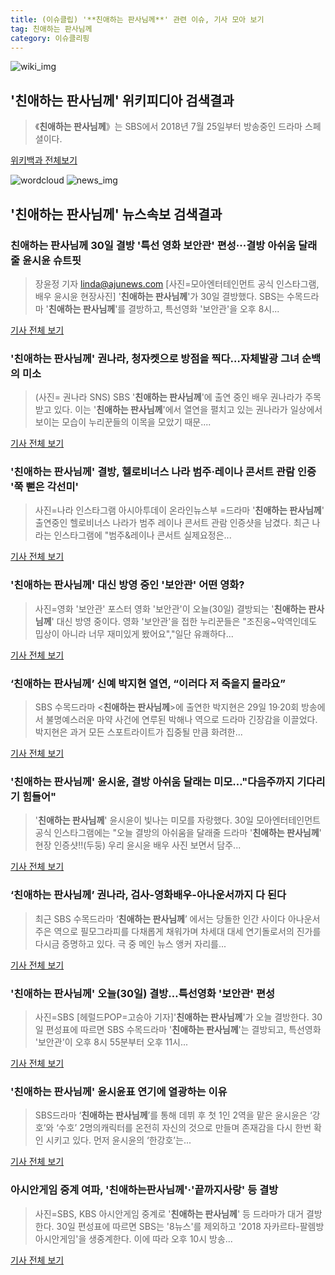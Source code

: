```yaml
---
title: (이슈클립) '**친애하는 판사님께**' 관련 이슈, 기사 모아 보기
tag: 친애하는 판사님께
category: 이슈클리핑
---
```

![wiki_img](https://user-images.githubusercontent.com/42597476/44503234-41136a80-a6d0-11e8-9071-6fc6418eafe4.png)
## **'**친애하는 판사님께**'** 위키피디아 검색결과
>《**친애하는 판사님께**》는 SBS에서 2018년 7월 25일부터 방송중인 드라마 스페셜이다.

<a href="https://ko.wikipedia.org/wiki/친애하는 판사님께" target="_blank">위키백과 전체보기</a>

![wordcloud](https://s3.ap-northeast-2.amazonaws.com/lyrics101-wordcloud/2018-08-31-1535665594.png)
![news_img](https://user-images.githubusercontent.com/42597476/44507050-1206f400-a6e4-11e8-8d98-7ffbfebb353f.png)
## **'**친애하는 판사님께**'** 뉴스속보 검색결과
### **친애하는 판사님께** 30일 결방 '특선 영화 보안관' 편성···결방 아쉬움 달래줄 윤시윤 슈트핏

>장윤정 기자 linda@ajunews.com [사진=모아엔터테인먼트 공식 인스타그램, 배우 윤시윤 현장사진] '**친애하는 판사님께**'가 30일 결방했다.   SBS는 수목드라마 '**친애하는 판사님께**'를 결방하고, 특선영화 '보안관'을 오후 8시...

<a href="http://www.ajunews.com/view/20180831062516701" target="_blank">기사 전체 보기</a>

### '**친애하는 판사님께**' 권나라, 청자켓으로 방점을 찍다…자체발광 그녀 순백의 미소

>(사진= 권나라 SNS) SBS '**친애하는 판사님께**'에 출연 중인 배우 권나라가 주목받고 있다. 이는 '**친애하는 판사님께**'에서 열연을 펼치고 있는 권나라가 일상에서 보이는 모습이 누리꾼들의 이목을 모았기 때문....

<a href="http://www.kns.tv/news/articleView.html?idxno=464794" target="_blank">기사 전체 보기</a>

### '**친애하는 판사님께**' 결방, 헬로비너스 나라 범주·레이나 콘서트 관람 인증 '쭉 뻗은 각선미'

>사진=나라 인스타그램 아시아투데이 온라인뉴스부 =드라마 '**친애하는 판사님께**' 출연중인 헬로비너스 나라가 범주 레이나 콘서트 관람 인증샷을 남겼다. 최근 나라는 인스타그램에 "범주&레이나 콘서트 실제요정은...

<a href="http://www.asiatoday.co.kr/view.php?key=20180831000634257" target="_blank">기사 전체 보기</a>

### '**친애하는 판사님께**' 대신 방영 중인 '보안관' 어떤 영화?

>사진=영화 '보안관' 포스터 영화 '보안관'이 오늘(30일) 결방되는 '**친애하는 판사님께**' 대신 방영 중이다. 영화 '보안관'을 접한 누리꾼들은 "조진웅~악역인데도 밉상이 아니라 너무 재미있게 봤어요","일단 유쾌하다...

<a href="http://www.shinailbo.co.kr/news/articleView.html?idxno=1101572" target="_blank">기사 전체 보기</a>

### ‘**친애하는 판사님께**’ 신예 박지현 열연, “이러다 저 죽을지 몰라요”

>SBS 수목드라마 <**친애하는 판사님께**>에 출연한 박지현은 29일 19·20회 방송에서 불명예스러운 마약 사건에 연루된 박해나 역으로 드라마 긴장감을 이끌었다. 박지현은 과거 모든 스포트라이트가 집중될 만큼 화려한...

<a href="http://sports.khan.co.kr/news/sk_index.html?art_id=201808302104013&sec_id=540101&pt=nv" target="_blank">기사 전체 보기</a>

### '**친애하는 판사님께**' 윤시윤, 결방 아쉬움 달래는 미모…"다음주까지 기다리기 힘들어"

>'**친애하는 판사님께**' 윤시윤이 빛나는 미모를 자랑했다. 30일 모아엔터테인먼트 공식 인스타그램에는 "오늘 결방의 아쉬움을 달래줄 드라마 '**친애하는 판사님께**' 현장 인증샷!!(두둥) 우리 윤시윤 배우 사진 보면서 담주...

<a href="http://www.topstarnews.net/news/articleView.html?idxno=474124" target="_blank">기사 전체 보기</a>

### ‘**친애하는 판사님께**’ 권나라, 검사-영화배우-아나운서까지 다 된다

>최근 SBS 수목드라마 ‘**친애하는 판사님께**’ 에서는 당돌한 인간 사이다 아나운서 주은 역으로 필모그라피를 다채롭게 채워가며 차세대 대세 연기돌로서의 진가를 다시금 증명하고 있다. 극 중 메인 뉴스 앵커 자리를...

<a href="http://www.kookje.co.kr/news2011/asp/newsbody.asp?code=0500&key=20180831.99099014317" target="_blank">기사 전체 보기</a>

### '**친애하는 판사님께**' 오늘(30일) 결방…특선영화 '보안관' 편성

>사진=SBS [헤럴드POP=고승아 기자]'**친애하는 판사님께**'가 오늘 결방한다. 30일 편성표에 따르면 SBS 수목드라마 '**친애하는 판사님께**'는 결방되고, 특선영화 '보안관'이 오후 8시 55분부터 오후 11시...

<a href="http://biz.heraldcorp.com/view.php?ud=201808300906330784891_1" target="_blank">기사 전체 보기</a>

### '**친애하는 판사님께**' 윤시윤표 연기에 열광하는 이유

>SBS드라마 ‘**친애하는 판사님께**’를 통해 데뷔 후 첫 1인 2역을 맡은 윤시윤은 ‘강호’와 ‘수호’ 2명의캐릭터를 온전히 자신의 것으로 만들며 존재감을 다시 한번 확인 시키고 있다. 먼저 윤시윤의 ‘한강호’는...

<a href="http://enews24.tving.com/news/article.asp?nsID=1299777" target="_blank">기사 전체 보기</a>

### 아시안게임 중계 여파, '친애하는판사님께'·'끝까지사랑' 등 결방

>사진=SBS, KBS 아시안게임 중계로 '**친애하는 판사님께**' 등 드라마가 대거 결방한다. 30일 편성표에 따르면 SBS는 '8뉴스'를 제외하고 '2018 자카르타-팔렘방 아시안게임'을 생중계한다. 이에 따라 오후 10시 방송...

<a href="http://sports.hankooki.com/lpage/entv/201808/sp20180830174342136660.htm" target="_blank">기사 전체 보기</a>



